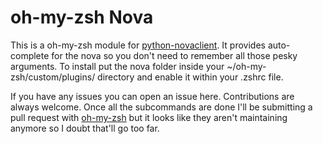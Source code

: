 # oh-my-zsh Nova

This is a oh-my-zsh module for [python-novaclient](https://github.com/openstack/python-novaclient). It provides auto-complete for the nova so you don't need to remember all those pesky arguments. To install put the nova folder inside your ~/oh-my-zsh/custom/plugins/ directory and enable it within your .zshrc file.

If you have any issues you can open an issue here. Contributions are always welcome. Once all the subcommands are done I'll be submitting a pull request with [oh-my-zsh](https://github.com/robbyrussell/oh-my-zsh) but it looks like they aren't maintaining anymore so I doubt that'll go too far. 
